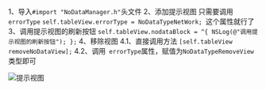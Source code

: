 
1、导入`#import "NoDataManager.h"`头文件
2、添加提示视图
只需要调用` errorType`
`self.tableView.errorType = NoDataTypeNetWork; `这个属性就行了
3、调用提示视图的刷新按钮
        ```
        self.tableView.nodataBlock = ^{
        NSLog(@"调用提示视图的刷新按钮");
        };
        ```
4、移除视图
4.1、直接调用方法 `[self.tableView removeNoDataView];`
4.2、调用` errorType`属性，赋值为`NoDataTypeRemoveView`类型即可




![提示视图](https://github.com/shutongit/Images/commit/66272934969e551f50fed09a9235589424460abc?short_path=2f94d37#diff-2f94d377c9cdfba4e5bd87fc753b96aa)
